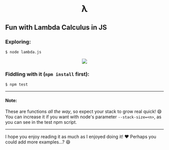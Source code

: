 <h1 align="center">λ</h1>

## Fun with Lambda Calculus in JS

### Exploring:

```shell
$ node lambda.js
```
<p align="center"><img src="https://cloud.githubusercontent.com/assets/374635/21608626/cdfbf268-d211-11e6-910e-f49f5bd8f7ce.png"></p>

### Fiddling with it (`npm install` first):

```shell
$ npm test
```

---

#### Note:

These are functions _all the way_, so expect your stack to grow real quick! :smile: You can increase it if you want with node's parameter `--stack-size=<n>`, as you can see in the test npm script.

---

I hope you enjoy reading it as much as I enjoyed doing it! :heart: Perhaps you could add more examples…? :smile:
